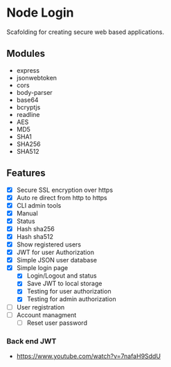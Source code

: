 # Node Login
Scafolding for creating secure web based applications.

## Modules
- express
- jsonwebtoken
- cors
- body-parser
- base64
- bcryptjs
- readline
- AES
- MD5
- SHA1
- SHA256
- SHA512

## Features
- [x] Secure SSL encryption over https
- [x] Auto re direct from http to https
- [x] CLI admin tools
 - [x] Manual
 - [x] Status
 - [x] Hash sha256
 - [x] Hash sha512
 - [x] Show registered users
- [x] JWT for user Authorization
- [x] Simple JSON user database
- [x] Simple login page
  - [x] Login/Logout and status
  - [x] Save JWT to local storage
  - [x] Testing for user authorization
  - [x] Testing for admin authorization
- [ ] User registration
- [ ] Account managment
  - [ ] Reset user password

### Back end JWT
- https://www.youtube.com/watch?v=7nafaH9SddU